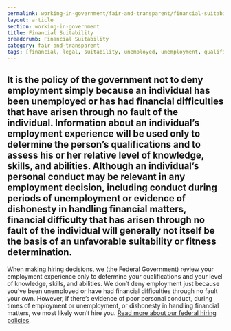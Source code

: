 ```yaml
---
permalink: working-in-government/fair-and-transparent/financial-suitability/
layout: article
section: working-in-government
title: Financial Suitability
breadcrumb: Financial Suitability
category: fair-and-transparent
tags: [financial, legal, suitability, unemployed, unemployment, qualifications]
---
```


<h2 class="usajobs-help-center__lead">
  It is the policy of the government not to deny employment simply because an individual has been unemployed or has had financial difficulties that have arisen through no fault of the individual. Information about an individual’s employment experience will be used only to determine the person’s qualifications and to assess his or her relative level of knowledge, skills, and abilities. Although an individual’s personal conduct may be relevant in any employment decision, including conduct during periods of unemployment or evidence of dishonesty in handling financial matters, financial difficulty that has arisen through no fault of the individual will generally not itself be the basis of an unfavorable suitability or fitness determination.
</h2>

When making hiring decisions, we (the Federal Government) review your employment experience only to determine your qualifications and your level of knowledge, skills, and abilities. We don’t deny employment just because you’ve been unemployed or have had financial difficulties through no fault your own. However, if there’s evidence of poor personal conduct, during times of employment or unemployment, or dishonesty in handling financial matters, we most likely won’t hire you. [Read more about our federal hiring policies](https://hru.gov/Studio_Recruitment/tools/Mythbuster_on_Federal_Hiring_Policies.pdf).

